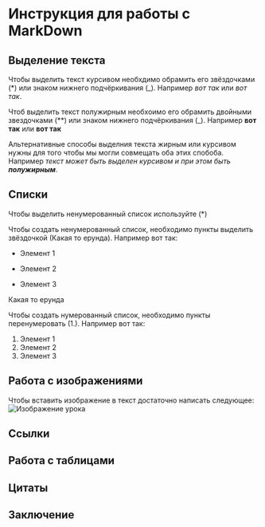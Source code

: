 # Инструкция для работы с MarkDown

## Выделение текста

Чтобы выделить текст курсивом необхдимо обрамить его звёздочками (*) или знаком нижнего подчёркивания (_). Например *вот так* или _вот так_.


Чтоб выделить текст полужирным необхоимо его обрамить двойными звездочками (**) или знаком нижнего подчёркивания (_). Например **вот так** или __вот так__

Альтернативные способы выделния текста жирным или курсивом нужны для того чтобы мы могли совмещать оба этих спобоба. Например _текст может быть выделен курсивом и при этом быть **полужирным**_.

## Списки

Чтобы выделить ненумерованный список используйте (*)

Чтобы создать ненумерованный список, необходимо пункты выделить звёздочкой (Какая то ерунда). Например вот так:

* Элемент 1

* Элемент 2

* Элемент 3

Какая то ерунда

Чтобы создать нумерованный список, необходимо пункты перенумеровать (1.). Например вот так:

1. Элемент 1
2. Элемент 2
3. Элемент 3

## Работа с изображениями

Чтобы вставить изображение в текст достаточно написать следующее:
![Изображение урока](Screenshot_1.png)

## Ссылки

## Работа с таблицами 

## Цитаты 

## Заключение
